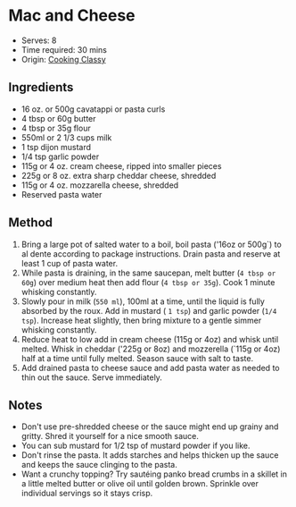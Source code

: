 # Mac and Cheese
* Serves: 8
* Time required: 30 mins
* Origin: [Cooking Classy](https://www.cookingclassy.com/mac-and-cheese/)

## Ingredients
* 16 oz. or 500g cavatappi or pasta curls
* 4 tbsp or 60g butter
* 4 tbsp or 35g flour
* 550ml or 2 1/3 cups milk
* 1 tsp dijon mustard
* 1/4 tsp garlic powder
* 115g or 4 oz. cream cheese, ripped into smaller pieces
* 225g or 8 oz.  extra sharp cheddar cheese, shredded
* 115g or 4 oz. mozzarella cheese, shredded
* Reserved pasta water

## Method
1. Bring a large pot of salted water to a boil, boil pasta ('16oz or 500g`) to al dente according to package instructions. Drain pasta and reserve at least 1 cup of pasta water.
1. While pasta is draining, in the same saucepan, melt butter (`4 tbsp or 60g`) over medium heat then add flour (`4 tbsp or 35g`). Cook 1 minute whisking constantly.
1. Slowly pour in milk (`550 ml`), 100ml at a time, until the liquid is fully absorbed by the roux. Add in mustard ( `1 tsp`) and garlic powder (`1/4 tsp`). Increase heat slightly, then bring mixture to a gentle simmer whisking constantly.
1. Reduce heat to low add in cream cheese (115g or 4oz) and whisk until melted. Whisk in cheddar ('225g or 8oz) and mozzerella (`115g or 4oz) half at a time until fully melted. Season sauce with salt to taste.
1. Add drained pasta to cheese sauce and add pasta water as needed to thin out the sauce. Serve immediately.

## Notes
* Don't use pre-shredded cheese or the sauce might end up grainy and gritty. Shred it yourself for a nice smooth sauce.
* You can sub mustard for 1/2 tsp of mustard powder if you like.
* Don't rinse the pasta. It adds starches and helps thicken up the sauce and keeps the sauce clinging to the pasta.
* Want a crunchy topping? Try sautéing panko bread crumbs in a skillet in a little melted butter or olive oil until golden brown. Sprinkle over individual servings so it stays crisp.
